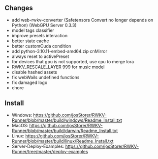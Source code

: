 ## Changes

- add web-rwkv-converter (Safetensors Convert no longer depends on Python) (WebGPU Server 0.3.3)
- model tags classifier
- improve presets interaction
- better state cache
- better customCuda condition
- add python-3.10.11-embed-amd64.zip cnMirror
- always reset to activePreset
- for devices that gpu is not supported, use cpu to merge lora
- RWKV_RESCALE_LAYER 999 for music model
- disable hashed assets
- fix webWails undefined functions
- fix damaged logo
- chore

## Install

- Windows: https://github.com/josStorer/RWKV-Runner/blob/master/build/windows/Readme_Install.txt
- MacOS: https://github.com/josStorer/RWKV-Runner/blob/master/build/darwin/Readme_Install.txt
- Linux: https://github.com/josStorer/RWKV-Runner/blob/master/build/linux/Readme_Install.txt
- Server-Deploy-Examples: https://github.com/josStorer/RWKV-Runner/tree/master/deploy-examples
